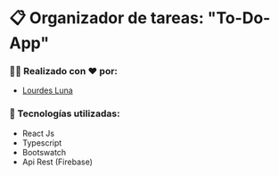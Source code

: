 # 📋 Organizador de tareas: "To-Do-App"

### 👩‍💼 Realizado con ❤️ por:
- [Lourdes Luna](https://github.com/lourdeslunaweb)

<!-- ### 🛠️ Este proyecto cuenta con las siguientes funcionalidades 
- Diseño responsivo
- Se puede realizar una búsqueda de cómics
- Se puede realizar una búsqueda por título
- Se pueden ordenar los resultados alfabéticamente y por fecha de lanzamiento, en orden ascendente y descendente
- Se puede realizar una búsqueda de personajes de cómics
- Se puede realizar una búsqueda por nombre
- Se pueden ordenar los resultados alfabéticamente, en orden ascendente y descendente
- Se muestra la información de un cómic (al clickear sobre el mismo): Portada, Título, Fecha de lanzamiento, Guionistas, Descripción, Personajes incluidos
- Se muestra la información de un personaje (al clickear sobre el mismo): Imagen, Nombre, Descripción, Cómics en los que aparece
- Se muestra el total de resultados en los casos en los que se listen cómics o personajes
- El proyecto cuenta con un paginado
- Se muestran 20 resultados por página
- Se puede ir a la primera página
- Se puede ir a la última página
- Se puede ir a la página siguiente
- Se puede ir a la página anterior
- Se deshabilitan los botones correspondientes cuando no puedan ser utilizados (por ejemplo, si se está en la última página, no se debe poder utilizar el botón de ir a la última página ni el de avanzar página) -->

<!-- ### 🖥️ Deployado [aquí](https://lourdeslunaweb.github.io/marvel-comics/) -->

### 🚀 Tecnologías utilizadas:
- React Js
- Typescript
- Bootswatch
- Api Rest (Firebase)

<!-- TODO APP
1 Crear una app con create-react-app (opcional typescript)

2 Limpiar el proyecto

3 Crear las carpetas pages, components, hooks y assets

4 Crear las paginas dashboard y login

Login
1 Crear un formulario que reciba emial y contraseña

2 Al realizar click sobre el boton enviar, debe mostrar un log avisando que el evento reaccionó

Dashboard
1 Crear una interfaz de tu agrado para gestionar tareas (pueden elegir alguna alternativa previamente consultada con el profe)

2 Las tareas tienen que estar organizadas por su estado (pendiente, en proceso, finalizada, cancelada, postergada).

Tareas
1 Crear un formulario para dar de alta las tareas. Estas tienen título, descripción, estado, fecha de creacion, fecha inicio, fecha fin y usuario. Puede ser una nueva pantalla (en la carpeta page).

Firebase
1 Crear una nueva app en la consola para todoapp

2 Crear una "Realtime Database"

3 Integar firebase a la app. -->

